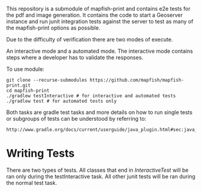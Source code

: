 This repository is a submodule of mapfish-print and contains e2e tests for the pdf and image generation.  It contains the code to
start a Geoserver instance and run junit integration tests against the server to test as many of the mapfish-print options as possible.

Due to the difficulty of verification there are two modes of execute.  

An interactive mode and a automated mode.  The interactive mode contains steps where a developer has to validate the responses.

To use module:

    git clone --recurse-submodules https://github.com/mapfish/mapfish-print.git
    cd mapfish-print
    ./gradlew testInteractive # for interactive and automated tests
    ./gradlew test # for automated tests only
    
    
Both tasks are gradle test tasks and more details on how to run single tests or subgroups of tests can be understood by referring to:

    http://www.gradle.org/docs/current/userguide/java_plugin.html#sec:java_test


# Writing Tests

There are two types of tests.  All classes that end in _InteractiveTest_ will be ran only during the testInteractive task.  All other junit
 tests will be ran during the normal test task.